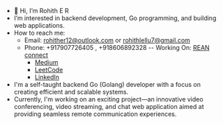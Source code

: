 - 👋 Hi, I’m Rohith E R
- I’m interested in backend development, Go programming, and building web applications.
- How to reach me:
  - Email: rohither12@outlook.com or rohithlellu7@gmail.com
  - Phone: +917907726405 , +918606892328
  -- Working On: [REAN connect](https://70off.online)
    - <a href="https://github.com/RohithER12" target="_blank">Medium</a>
    - <a href="https://leetcode.com/rohithlellu7/" target="_blank">LeetCode</a>
    - <a href="https://www.linkedin.com/in/rohither" target="_blank">LinkedIn</a>
- I'm a self-taught backend Go (Golang) developer with a focus on creating efficient and scalable systems.
-  Currently, I'm working on an exciting project—an innovative video conferencing, video streaming, and chat web application aimed at providing seamless remote communication experiences.

